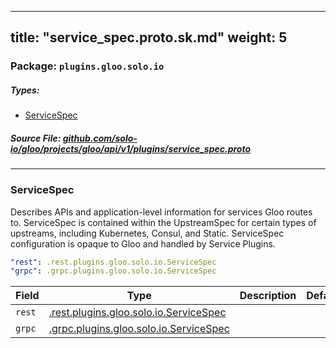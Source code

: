 
---
title: "service_spec.proto.sk.md"
weight: 5
---

<!-- Code generated by solo-kit. DO NOT EDIT. -->


### Package: `plugins.gloo.solo.io` 
##### Types:


- [ServiceSpec](#ServiceSpec)
  



##### Source File: [github.com/solo-io/gloo/projects/gloo/api/v1/plugins/service_spec.proto](https://github.com/solo-io/gloo/blob/master/projects/gloo/api/v1/plugins/service_spec.proto)





---
### <a name="ServiceSpec">ServiceSpec</a>

 
Describes APIs and application-level information for services
Gloo routes to. ServiceSpec is contained within the UpstreamSpec for certain types
of upstreams, including Kubernetes, Consul, and Static.
ServiceSpec configuration is opaque to Gloo and handled by Service Plugins.

```yaml
"rest": .rest.plugins.gloo.solo.io.ServiceSpec
"grpc": .grpc.plugins.gloo.solo.io.ServiceSpec

```

| Field | Type | Description | Default |
| ----- | ---- | ----------- |----------- | 
| `rest` | [.rest.plugins.gloo.solo.io.ServiceSpec](../rest/rest.proto.sk#ServiceSpec) |  |  |
| `grpc` | [.grpc.plugins.gloo.solo.io.ServiceSpec](../grpc/grpc.proto.sk#ServiceSpec) |  |  |





<!-- Start of HubSpot Embed Code -->
<script type="text/javascript" id="hs-script-loader" async defer src="//js.hs-scripts.com/5130874.js"></script>
<!-- End of HubSpot Embed Code -->
